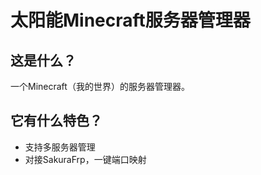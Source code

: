 # 太阳能Minecraft服务器管理器

## 这是什么？
一个Minecraft（我的世界）的服务器管理器。

## 它有什么特色？
- 支持多服务器管理
- 对接SakuraFrp，一键端口映射
